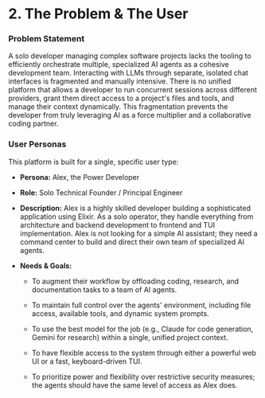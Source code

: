 # 2. The Problem & The User

### **Problem Statement**

A solo developer managing complex software projects lacks the tooling to efficiently orchestrate multiple, specialized AI agents as a cohesive development team. Interacting with LLMs through separate, isolated chat interfaces is fragmented and manually intensive. There is no unified platform that allows a developer to run concurrent sessions across different providers, grant them direct access to a project's files and tools, and manage their context dynamically. This fragmentation prevents the developer from truly leveraging AI as a force multiplier and a collaborative coding partner.

### **User Personas**

This platform is built for a single, specific user type:

- **Persona:** Alex, the Power Developer
    
- **Role:** Solo Technical Founder / Principal Engineer
    
- **Description:** Alex is a highly skilled developer building a sophisticated application using Elixir. As a solo operator, they handle everything from architecture and backend development to frontend and TUI implementation. Alex is not looking for a simple AI assistant; they need a command center to build and direct their own team of specialized AI agents.
    
- **Needs & Goals:**
    
    - To augment their workflow by offloading coding, research, and documentation tasks to a team of AI agents.
        
    - To maintain full control over the agents' environment, including file access, available tools, and dynamic system prompts.
        
    - To use the best model for the job (e.g., Claude for code generation, Gemini for research) within a single, unified project context.
        
    - To have flexible access to the system through either a powerful web UI or a fast, keyboard-driven TUI.
        
    - To prioritize power and flexibility over restrictive security measures; the agents should have the same level of access as Alex does.
        
